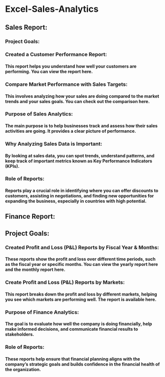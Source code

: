 # Excel-Sales-Analytics

## Sales Report:

### Project Goals:

### Created a Customer Performance Report: 
#### This report helps you understand how well your customers are performing. You can view the report here.

### Compare Market Performance with Sales Targets: 
#### This involves analyzing how your sales are doing compared to the market trends and your sales goals. You can check out the comparison here.

### Purpose of Sales Analytics: 
#### The main purpose is to help businesses track and assess how their sales activities are going. It provides a clear picture of performance.

### Why Analyzing Sales Data is Important: 
#### By looking at sales data, you can spot trends, understand patterns, and keep track of important metrics known as Key Performance Indicators (KPIs).

### Role of Reports: 
#### Reports play a crucial role in identifying where you can offer discounts to customers, assisting in negotiations, and finding new opportunities for expanding the business, especially in countries with high potential.

## Finance Report:

## Project Goals:

### Created Profit and Loss (P&L) Reports by Fiscal Year & Months: 
#### These reports show the profit and loss over different time periods, such as the fiscal year or specific months. You can view the yearly report here and the monthly report here.

### Create Profit and Loss (P&L) Reports by Markets: 
#### This report breaks down the profit and loss by different markets, helping you see which markets are performing well. The report is available here.

### Purpose of Finance Analytics: 
#### The goal is to evaluate how well the company is doing financially, help make informed decisions, and communicate financial results to stakeholders.

### Role of Reports: 
#### These reports help ensure that financial planning aligns with the company’s strategic goals and builds confidence in the financial health of the organization.

